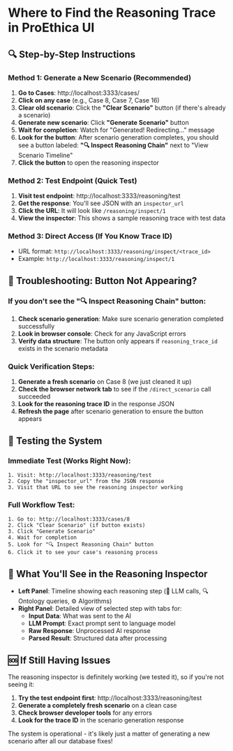 # Where to Find the Reasoning Trace in ProEthica UI

## 🔍 **Step-by-Step Instructions**

### **Method 1: Generate a New Scenario (Recommended)**

1. **Go to Cases**: http://localhost:3333/cases/
2. **Click on any case** (e.g., Case 8, Case 7, Case 16)  
3. **Clear old scenario**: Click the **"Clear Scenario"** button (if there's already a scenario)
4. **Generate new scenario**: Click **"Generate Scenario"** button
5. **Wait for completion**: Watch for "Generated! Redirecting..." message
6. **Look for the button**: After scenario generation completes, you should see a button labeled:
   **"🔍 Inspect Reasoning Chain"** next to "View Scenario Timeline"
7. **Click the button** to open the reasoning inspector

### **Method 2: Test Endpoint (Quick Test)**

1. **Visit test endpoint**: http://localhost:3333/reasoning/test
2. **Get the response**: You'll see JSON with an `inspector_url`
3. **Click the URL**: It will look like `/reasoning/inspect/1` 
4. **View the inspector**: This shows a sample reasoning trace with test data

### **Method 3: Direct Access (If You Know Trace ID)**

- URL format: `http://localhost:3333/reasoning/inspect/<trace_id>`
- Example: `http://localhost:3333/reasoning/inspect/1`

## 🐛 **Troubleshooting: Button Not Appearing?**

### **If you don't see the "🔍 Inspect Reasoning Chain" button:**

1. **Check scenario generation**: Make sure scenario generation completed successfully
2. **Look in browser console**: Check for any JavaScript errors
3. **Verify data structure**: The button only appears if `reasoning_trace_id` exists in the scenario metadata

### **Quick Verification Steps:**

1. **Generate a fresh scenario** on Case 8 (we just cleaned it up)
2. **Check the browser network tab** to see if the `/direct_scenario` call succeeded
3. **Look for the reasoning trace ID** in the response JSON
4. **Refresh the page** after scenario generation to ensure the button appears

## 🧪 **Testing the System**

### **Immediate Test (Works Right Now):**
```
1. Visit: http://localhost:3333/reasoning/test
2. Copy the "inspector_url" from the JSON response
3. Visit that URL to see the reasoning inspector working
```

### **Full Workflow Test:**
```
1. Go to: http://localhost:3333/cases/8
2. Click "Clear Scenario" (if button exists)  
3. Click "Generate Scenario"
4. Wait for completion
5. Look for "🔍 Inspect Reasoning Chain" button
6. Click it to see your case's reasoning process
```

## 📱 **What You'll See in the Reasoning Inspector**

- **Left Panel**: Timeline showing each reasoning step (🤖 LLM calls, 🔍 Ontology queries, ⚙️ Algorithms)
- **Right Panel**: Detailed view of selected step with tabs for:
  - **Input Data**: What was sent to the AI
  - **LLM Prompt**: Exact prompt sent to language model  
  - **Raw Response**: Unprocessed AI response
  - **Parsed Result**: Structured data after processing

## 🆘 **If Still Having Issues**

The reasoning inspector is definitely working (we tested it), so if you're not seeing it:

1. **Try the test endpoint first**: http://localhost:3333/reasoning/test
2. **Generate a completely fresh scenario** on a clean case
3. **Check browser developer tools** for any errors
4. **Look for the trace ID** in the scenario generation response

The system is operational - it's likely just a matter of generating a new scenario after all our database fixes!
